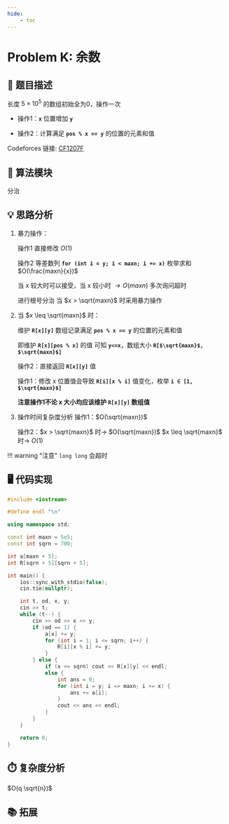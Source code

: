 ```yaml
---
hide:
    - toc 
---
```


# Problem K: 余数 

## 📝 题目描述

长度 $5 \times 10^5$ 的数组初始全为0，操作一次

- 操作1：**`x`** 位置增加 **`y`**

- 操作2：计算满足 **`pos % x == y`** 的位置的元素和值

Codeforces 链接: [CF1207F](https://codeforces.com/contest/1207/problem/F)

## 🔑 算法模块

分治

## 💡 思路分析

1. 暴力操作：
    
    操作1 直接修改 $O(1)$ 
    
    操作2 等差数列 **`for (int i = y; i < maxn; i += x)`** 枚举求和 $O(\frac{maxn}{x})$
    
    当 x 较大时可以接受，当 x 较小时 $\to O(maxn)$ 多次询问超时
    
    进行根号分治 当 $x > \sqrt{maxn}$ 时采用暴力操作 
    
2. 当 $x \leq \sqrt{maxn}$ 时：
    
    维护 **`R[x][y]`** 数组记录满足 **`pos % x == y`** 的位置的元素和值
    
    即维护 **`R[x][pos % x]`** 的值 可知 **`y<=x`**，数组大小 **`R[$\sqrt{maxn}$, $\sqrt{maxn}$]`**
    
    操作2：直接返回 **`R[x][y]`** 值
    
    操作1：修改 x 位置值会导致 **`R[i][x % i]`** 值变化，枚举 **`i ∈ [1, $\sqrt{maxn}$]`**
    
    **注意操作1不论 x 大小均应该维护 `R[x][y]` 数组值**
    
3. 操作时间复杂度分析
    操作1：$O(\sqrt{maxn})$
    
    操作2：$x > \sqrt{maxn}$ 时→ $O(\sqrt{maxn})$          $x \leq \sqrt{maxn}$ 时→  $O(1)$
    

!!! warning "注意"
    `long long` 会超时

## 🖥️ 代码实现

```cpp
#include <iostream>

#define endl "\n"

using namespace std;

const int maxn = 5e5;
const int sqrn = 700;

int a[maxn + 5];
int R[sqrn + 5][sqrn + 5];

int main() {
    ios::sync_with_stdio(false);
    cin.tie(nullptr);

    int t, od, x, y;
    cin >> t;
    while (t--) {
        cin >> od >> x >> y;
        if (od == 1) {
            a[x] += y;
            for (int i = 1; i <= sqrn; i++) {
                R[i][x % i] += y;
            }
        } else {
            if (x <= sqrn) cout << R[x][y] << endl;
            else {
                int ans = 0;
                for (int i = y; i <= maxn; i += x) {
                    ans += a[i];
                }
                cout << ans << endl;
            }
        }
    }

    return 0;
}
```

## ⏱️ 复杂度分析

$O(q \sqrt{n})$

## 📚 拓展
